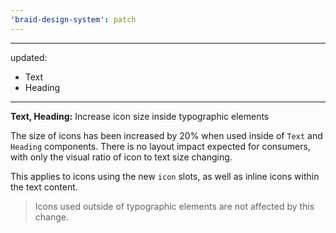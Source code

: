 ```yaml
---
'braid-design-system': patch
---
```


---
updated:
  - Text
  - Heading
---

**Text, Heading:** Increase icon size inside typographic elements

The size of icons has been increased by 20% when used inside of `Text` and `Heading` components. There is no layout impact expected for consumers, with only the visual ratio of icon to text size changing.

This applies to icons using the new `icon` slots, as well as inline icons within the text content.

> Icons used outside of typographic elements are not affected by this change.
